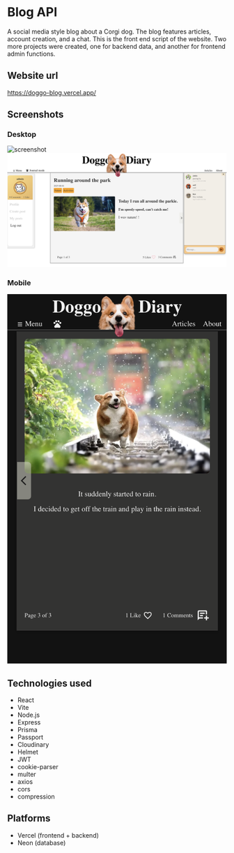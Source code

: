 # Blog API

A social media style blog about a Corgi dog. The blog features articles, account creation, and a chat.
This is the front end script of the website. Two more projects were created, one for backend data, and another for frontend admin functions.

## Website url

https://doggo-blog.vercel.app/

## Screenshots

### Desktop

<img src="/assets/screenshot1.png" alt="screenshot"/>
<img src="/assets/screenshot2.png" alt="screenshot"/>

### Mobile

<img src="/assets/screenshot3.png" alt="screenshot"/>

## Technologies used

- React
- Vite
- Node.js
- Express
- Prisma
- Passport
- Cloudinary
- Helmet
- JWT
- cookie-parser
- multer
- axios
- cors
- compression

## Platforms

- Vercel (frontend + backend)
- Neon (database)
